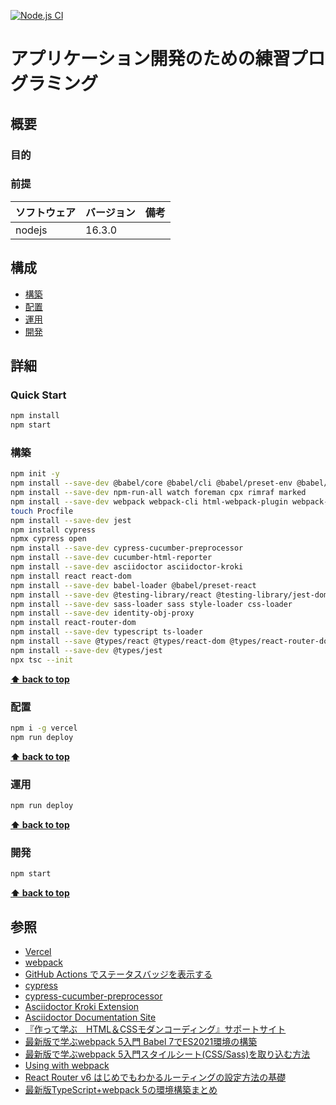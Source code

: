 [![Node.js CI](https://github.com/k2works/application_programing_excercise_2022/actions/workflows/node.js.yml/badge.svg)](https://github.com/k2works/application_programing_excercise_2022/actions/workflows/node.js.yml)

# アプリケーション開発のための練習プログラミング

## 概要

### 目的

### 前提

| ソフトウェア | バージョン | 備考 |
| :----------- | :--------- | :--- |
| nodejs       | 16.3.0    |      |

## 構成

- [構築](#構築)
- [配置](#配置)
- [運用](#運用)
- [開発](#開発)

## 詳細

### Quick Start

```bash
npm install
npm start
```

### 構築

```bash
npm init -y
npm install --save-dev @babel/core @babel/cli @babel/preset-env @babel/register
npm install --save-dev npm-run-all watch foreman cpx rimraf marked
npm install --save-dev webpack webpack-cli html-webpack-plugin webpack-dev-server 
touch Procfile
npm install --save-dev jest
npm install cypress
npmx cypress open
npm install --save-dev cypress-cucumber-preprocessor
npm install --save-dev cucumber-html-reporter
npm install --save-dev asciidoctor asciidoctor-kroki
npm install react react-dom
npm install --save-dev babel-loader @babel/preset-react
npm install --save-dev @testing-library/react @testing-library/jest-dom
npm install --save-dev sass-loader sass style-loader css-loader
npm install --save-dev identity-obj-proxy
npm install react-router-dom
npm install --save-dev typescript ts-loader
npm install --save @types/react @types/react-dom @types/react-router-dom
npm install --save-dev @types/jest
npx tsc --init
```

**[⬆ back to top](#構成)**

### 配置

```bash
npm i -g vercel
npm run deploy
```

**[⬆ back to top](#構成)**

### 運用

```bash
npm run deploy
```

**[⬆ back to top](#構成)**

### 開発

```bash
npm start
```

**[⬆ back to top](#構成)**

## 参照

- [Vercel](https://vercel.com/)
- [webpack](https://webpack.js.org/)
- [GitHub Actions でステータスバッジを表示する](https://qiita.com/SnowCait/items/487d70b342ffbe2f33d8)
- [cypress](https://www.cypress.io/)
- [cypress-cucumber-preprocessor](https://www.npmjs.com/package/cypress-cucumber-preprocessor)
- [Asciidoctor Kroki Extension](https://github.com/Mogztter/asciidoctor-kroki)
- [Asciidoctor Documentation Site](https://docs.asciidoctor.org/)
- [『作って学ぶ　HTML＆CSSモダンコーディング』サポートサイト](http://book.mynavi.jp/supportsite/detail/9784839977115.html)
- [最新版で学ぶwebpack 5入門 Babel 7でES2021環境の構築](https://ics.media/entry/16028/)
- [最新版で学ぶwebpack 5入門スタイルシート(CSS/Sass)を取り込む方法](https://ics.media/entry/17376/#bundle-css)
- [Using with webpack](https://jestjs.io/docs/webpack)
- [React Router v6 はじめでもわかるルーティングの設定方法の基礎](https://reffect.co.jp/react/react-router-6)
- [最新版TypeScript+webpack 5の環境構築まとめ](https://ics.media/entry/16329/)